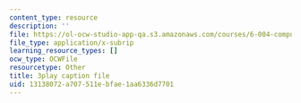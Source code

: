 ```yaml
---
content_type: resource
description: ''
file: https://ol-ocw-studio-app-qa.s3.amazonaws.com/courses/6-004-computation-structures-spring-2017/13138072a707511ebfae1aa6336d7701_6mS1BHgm4u8.vtt
file_type: application/x-subrip
learning_resource_types: []
ocw_type: OCWFile
resourcetype: Other
title: 3play caption file
uid: 13138072-a707-511e-bfae-1aa6336d7701
---
```

